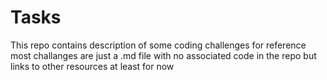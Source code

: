# Tasks

This repo contains description of some coding challenges for reference
most challanges are just a .md file with no associated code in the repo but links to other resources at least for now

